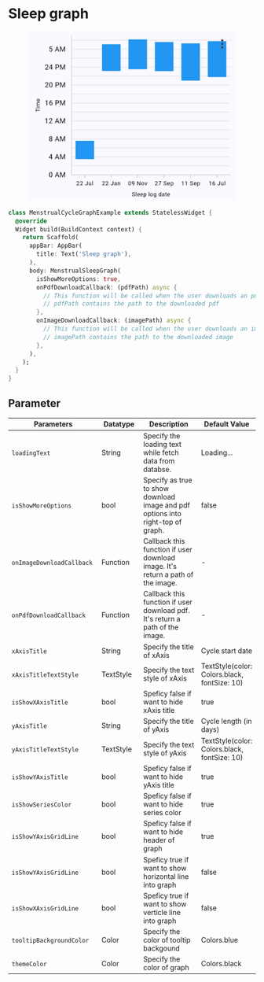 # Sleep graph



<figure><img src="../.gitbook/assets/sleep-graph.jpeg" alt="" width="563"><figcaption></figcaption></figure>

```dart
class MenstrualCycleGraphExample extends StatelessWidget {
  @override
  Widget build(BuildContext context) {
    return Scaffold(
      appBar: AppBar(
        title: Text('Sleep graph'),
      ),
      body: MenstrualSleepGraph(
        isShowMoreOptions: true,
        onPdfDownloadCallback: (pdfPath) async {
          // This function will be called when the user downloads an pdf
          // pdfPath contains the path to the downloaded pdf
        },
        onImageDownloadCallback: (imagePath) async {
          // This function will be called when the user downloads an image
          // imagePath contains the path to the downloaded image
        },
      ),
    );
  }
}
```

## Parameter

<table><thead><tr><th width="198">Parameters</th><th width="129">Datatype</th><th width="269">Description</th><th>Default Value</th></tr></thead><tbody><tr><td><code>loadingText</code></td><td>String</td><td>Specify the loading text while fetch data from databse.</td><td>Loading...</td></tr><tr><td><code>isShowMoreOptions</code></td><td>bool</td><td>Specify as true to show download image and pdf options into right-top of graph.</td><td>false</td></tr><tr><td><code>onImageDownloadCallback</code></td><td>Function</td><td>Callback this function if user download image. It's return a path of the image.</td><td>-</td></tr><tr><td><code>onPdfDownloadCallback</code></td><td>Function</td><td>Callback this function if user download pdf. It's return a path of the image.</td><td>-</td></tr><tr><td><code>xAxisTitle</code></td><td>String</td><td>Specify the title of xAxis</td><td>Cycle start date</td></tr><tr><td><code>xAxisTitleTextStyle</code></td><td>TextStyle</td><td>Specify the text style of xAxis</td><td>TextStyle(color: Colors.black, fontSize: 10)</td></tr><tr><td><code>isShowXAxisTitle</code></td><td>bool</td><td>Speficy false if want to hide xAxis title </td><td>true</td></tr><tr><td><code>yAxisTitle</code></td><td>String</td><td>Specify the title of yAxis</td><td>Cycle length (in days)</td></tr><tr><td><code>yAxisTitleTextStyle</code></td><td>TextStyle</td><td>Specify the text style of yAxis</td><td>TextStyle(color: Colors.black, fontSize: 10)</td></tr><tr><td><code>isShowYAxisTitle</code></td><td>bool</td><td>Speficy false if want to hide yAxis title </td><td>true</td></tr><tr><td><code>isShowSeriesColor</code></td><td>bool</td><td>Speficy false if want to hide series color</td><td>true</td></tr><tr><td><code>isShowYAxisGridLine</code></td><td>bool</td><td>Speficy false if want to hide header of graph</td><td>true</td></tr><tr><td><code>isShowYAxisGridLine</code></td><td>bool</td><td>Speficy true if want to show horizontal line into graph</td><td>false</td></tr><tr><td><code>isShowXAxisGridLine</code></td><td>bool</td><td>Speficy true if want to show verticle line into graph</td><td>false</td></tr><tr><td><code>tooltipBackgroundColor</code></td><td>Color</td><td>Specify the color of tooltip backgound</td><td>Colors.blue</td></tr><tr><td><code>themeColor</code></td><td>Color</td><td>Specify the color of graph</td><td>Colors.black</td></tr></tbody></table>
